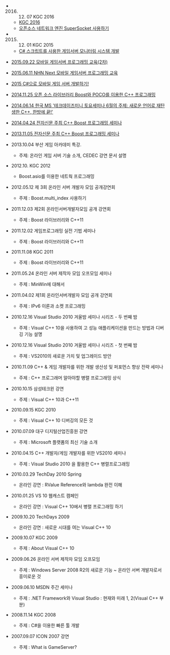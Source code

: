 - 2016. 12. 07  KGC 2016
	- [KGC 2016](http://onoffmix.com/event/85232)
    - [오픈소스 네트워크 엔진 SuperSocket 사용하기](https://github.com/jacking75/kgc2016_SuperSocket)
- 2015. 12. 01  KGC 2015
    - [C# 스크립트를 사용한 게임서버 모니터링 시스템 개발](https://www.facebook.com/kgda.or.kr/posts/1525824277733687)
- [2015.09.22 모바일 게임서버 프로그래밍 교육(2차)](http://onoffmix.com/event/53097)

- [2015.06.11 NHN Next 모바일 게임서버 프로그래밍 교육](http://onoffmix.com/event/46988)
 
- [2015 C#으로 모바일 게임 서버 개발하기!](http://medici-edu.co.kr/course/sub1_view.php?qr=&lst_code2=003&ptype=view&page=1&s_idx=30)

- [2014.11.25 오픈 소스 라이브러리 Boost와 POCO를 이용한 C++ 프로그래밍](http://edu.etnews.com/Menu/View/?IDX=247&MIDX=1&CIDX=7)

- [2014.06.14 한국 MS '테크데이즈미니 토요세미나 6월의 주제: 새로운 언어로 재탄생한 C++, 한방에 끝!'](http://www.microsoft.com/ko-kr/events/techdaysminisat/default.aspx)

- [2014.04.24 전자신문 주최 C++ Boost 프로그래밍 세미나](http://edu.etnews.com/Menu/View/?IDX=152&MIDX=1&CIDX=7)

- [2013.11.05 전자신문 주최 C++ Boost 프로그래밍 세미나](http://edu.etnews.com/Menu/View/?IDX=109&MIDX=1&CIDX=3)
- 2013.10.04 부산 게임 아카데미 특강. 
    - 주제: 온라인 게임 서버 기술 소개, CEDEC 강연 문서 설명
- 2012.10. KGC 2012 
    - Boost.asio를 이용한 네트웍 프로그래밍
- 2012.05.12 제 3회 온라인 서버 개발자 모임 공개강연회
    - 주제 :  Boost.multi_index 사용하기
- 2011.12.03 제2회 온라인서버개발자모임 공개 강연회
    - 주제 : Boost 라이브러리와 C++11
- 2011.12.02 게임프로그래밍 실전 기법 세미나
    - 주제 : Boost 라이브러리와 C++11
- 2011.11.08 KGC 2011
    - 주제 : Boost 라이브러리와 C++11
- 2011.05.24 온라인 서버 제작자 모임 오프모임 세미나
    - 주제 : MinWin에 대해서
- 2011.04.02 제1회 온라인서버개발자 모임 공개 강연회
    - 주제 : IPv6 이론과 소켓 프로그래밍
- 2010.12.16 Visual Studio 2010 겨울밤 세미나 시리즈 - 두 번째 밤
    - 주제 : Visual C++ 10을 사용하여 고 성능 애플리케이션을 만드는 방법과 디버깅 기능 설명
- 2010.12.16 Visual Studio 2010 겨울밤 세미나 시리즈 - 첫 번째 밤
    - 주제 : VS2010의 새로운 가치 및 업그레이드 방안
- 2010.11.09 C++ & 게임 개발자를 위한 개발 생산성 및 퍼포먼스 향상 전략 세미나
    - 주제 : C++ 프로그래머 알아야할 병렬 프로그래밍 상식
- 2010.10.15 삼성테크윈 강연
    - 주제 : Visual C++ 10과 C++11
- 2010.09.15 KGC 2010
    - 주제 : Visual C++ 10 디버깅의 모든 것
- 2010.07.09 대구 디지털산업진흥원 강연
    - 주제 : Microsoft 플랫폼의 최신 기술 소개
- 2010.04.15 C++ 개발자/게임 개발자를 위한 VS2010 세미나
    - 주제 : Visual Studio 2010 을 활용한 C++ 병렬프로그래밍
- 2010.03.29 TechDay 2010 Spring
    - 온라인 강연 : RValue Reference와 lambda 완전 이해
- 2010.01.25 VS 10 웹캐스트 캠페인
    - 온라인 강연 : Visual C++ 10에서 병렬 프로그래밍 하기
- 2009.10.20 TechDays 2009
    - 온라인 강연 : 새로운 시대를 여는 Visual C++ 10
- 2009.10.07 KGC 2009
    - 주제 : About Visual C++ 10
- 2009.06.26 온라인 서버 제작자 모임 오프모임
    - 주제 : Windows Server 2008 R2의 새로운 기능 ~ 온라인 서버 개발자로서 흥미로운 것
- 2009.06.10 MSDN 주간 세미나
    - 주제 : .NET Framework와 Visual Studio : 현재와 미래 1, 2(Visual C++ 부분)
- 2008.11.14 KGC 2008
    - 주제 : C#을 이용한 빠른 툴 개발
- 2007.09.07 ICON 2007 강연
    - 주제 :  What is GameServer?
